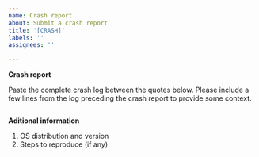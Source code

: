 ```yaml
---
name: Crash report
about: Submit a crash report
title: '[CRASH]'
labels: ''
assignees: ''

---
```


**Crash report**

Paste the complete crash log between the quotes below. Please include a few lines from the log preceding the crash
report to provide some context.

```
```

**Aditional information**

1. OS distribution and version
2. Steps to reproduce (if any)
